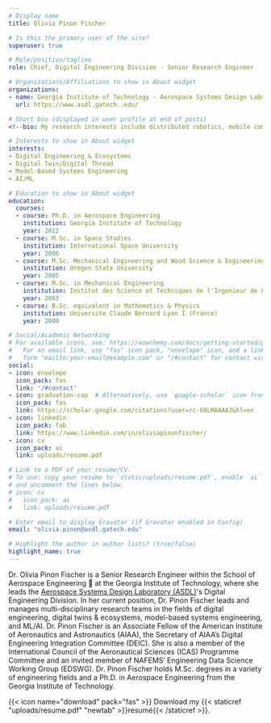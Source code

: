 ```yaml
---
# Display name
title: Olivia Pinon Fischer

# Is this the primary user of the site?
superuser: true

# Role/position/tagline
role: Chief, Digital Engineering Division - Senior Research Engineer

# Organizations/Affiliations to show in About widget
organizations:
- name: Georgia Institute of Technology - Aerospace Systems Design Laboratory
  url: https://www.asdl.gatech..edu/

# Short bio (displayed in user profile at end of posts)
<!--bio: My research interests include distributed robotics, mobile computing and programmable matter.-->

# Interests to show in About widget
interests:
- Digital Engineering & Ecosystems
- Digital Twin/Digital Thread
- Model-Based Systems Engineering
- AI/ML 

# Education to show in About widget
education:
  courses:
  - course: Ph.D. in Aerospace Engineering
    institution: Georgia Institute of Technology
    year: 2012
  - course: M.Sc. in Space Studies
    institution: International Space University
    year: 2006
  - course: M.Sc. Mechanical Engineering and Wood Science & Engineering (Dual Degree)
    institution: Oregon State University
    year: 2005
  - course: M.Sc. in Mechanical Engineering
    institution: Institut des Science et Techniques de l'Ingenieur de Lyon (France)
    year: 2003
  - course: B.Sc. equivalent in Mathematics & Physics
    institution: Universite Claude Bernard Lyon I (France)
    year: 2000

# Social/Academic Networking
# For available icons, see: https://wowchemy.com/docs/getting-started/page-builder/#icons
#   For an email link, use "fas" icon pack, "envelope" icon, and a link in the
#   form "mailto:your-email@example.com" or "/#contact" for contact widget.
social:
- icon: envelope
  icon_pack: fas
  link: '/#contact'
- icon: graduation-cap  # Alternatively, use `google-scholar` icon from `ai` icon pack
  icon_pack: fas
  link: https://scholar.google.com/citations?user=rc-60LMAAAAJ&hl=en
- icon: linkedin
  icon_pack: fab
  link: https://www.linkedin.com/in/oliviapinonfischer/
- icon: cv
  icon_pack: ai
  link: uploads/resume.pdf

# Link to a PDF of your resume/CV.
# To use: copy your resume to `static/uploads/resume.pdf`, enable `ai` icons in `params.toml`, 
# and uncomment the lines below.
# icon: cv
#   icon_pack: ai
#   link: uploads/resume.pdf

# Enter email to display Gravatar (if Gravatar enabled in Config)
email: "olivia.pinon@asdl.gatech.edu"

# Highlight the author in author lists? (true/false)
highlight_name: true
---
```


Dr. Olivia Pinon Fischer is a Senior Research Engineer within the School of Aerospace Engineering 🚀 at the Georgia Institute of Technology, where she leads the [Aerospace Systems Design Laboratory (ASDL)](http://www.asdl.gatech.edu)'s Digital Engineering Division. In her current position, Dr. Pinon Fischer leads and manages multi-disciplinary research teams in the fields of digital engineering, digital twins & ecosystems, model-based systems engineering, and ML/AI. Dr. Pinon Fischer is an Associate Fellow of the American Institute of Aeronautics and Astronautics (AIAA), the Secretary of AIAA’s Digital Engineering Integration Committee (DEIC). She is also a member of the International Council of the Aeronautical Sciences (ICAS) Programme Committee and an invited member of NAFEMS’ Engineering Data Science Working Group (EDSWG). Dr. Pinon Fischer holds M.Sc. degrees in a variety of engineering fields and a Ph.D. in Aerospace Engineering from the Georgia Institute of Technology.

{{< icon name="download" pack="fas" >}} Download my {{< staticref "uploads/resume.pdf" "newtab" >}}resumé{{< /staticref >}}.
